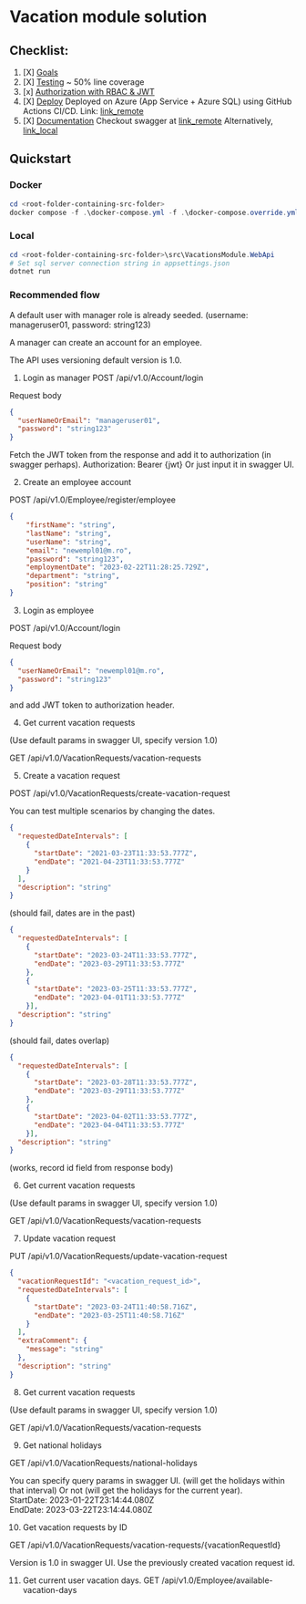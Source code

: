 # Vacation module solution

## Checklist:
1. [X] [Goals](#main-requirements)
2. [X] [Testing](#testing)
~ 50% line coverage
3. [x] [Authorization with RBAC & JWT](#authorization-with-rbac--jwt)
3. [X] [Deploy](#deploy)
Deployed on Azure (App Service + Azure SQL) using GitHub Actions CI/CD.
Link: [link_remote](https://vacationmodule.azurewebsites.net/swagger)
4. [X] [Documentation](#documentation)
Checkout swagger at [link_remote](https://vacationmodule.azurewebsites.net/swagger)
Alternatively,  [link_local]()

## Quickstart

### Docker

```powershell
cd <root-folder-containing-src-folder>
docker compose -f .\docker-compose.yml -f .\docker-compose.override.yml up --build --force-recreate -d
```

### Local

```powershell
cd <root-folder-containing-src-folder>\src\VacationsModule.WebApi
# Set sql server connection string in appsettings.json
dotnet run
```

### Recommended flow

A default user with manager role is already seeded. (username: manageruser01, password: string123)

A manager can create an account for an employee.

The API uses versioning default version is 1.0.
1. Login as manager
POST /api/v1.0/Account/login

Request body
```json
{
  "userNameOrEmail": "manageruser01",
  "password": "string123"
}
```
Fetch the JWT token from the response
and add it to authorization (in swagger perhaps).
Authorization: Bearer {jwt}
Or just input it in swagger UI.

2. Create an employee account

POST /api/v1.0/Employee/register/employee

```json
{
    "firstName": "string",
    "lastName": "string",
    "userName": "string",
    "email": "newempl01@m.ro",
    "password": "string123",
    "employmentDate": "2023-02-22T11:28:25.729Z",
    "department": "string",
    "position": "string"
}
```

3. Login as employee

POST /api/v1.0/Account/login

Request body
```json
{
  "userNameOrEmail": "newempl01@m.ro",
  "password": "string123"
}
```
and add JWT token to authorization header.

4. Get current vacation requests

(Use default params in swagger UI, specify version 1.0)

GET /api/v1.0/VacationRequests/vacation-requests

5. Create a vacation request

POST /api/v1.0/VacationRequests/create-vacation-request

You can test multiple scenarios by changing the dates.



```json
{
  "requestedDateIntervals": [
    {
      "startDate": "2021-03-23T11:33:53.777Z",
      "endDate": "2021-04-23T11:33:53.777Z"
    }
  ],
  "description": "string"
}

```
(should fail, dates are in the past)

```json
{
  "requestedDateIntervals": [
    {
      "startDate": "2023-03-24T11:33:53.777Z",
      "endDate": "2023-03-29T11:33:53.777Z"
    },
    {
      "startDate": "2023-03-25T11:33:53.777Z",
      "endDate": "2023-04-01T11:33:53.777Z"
    }],
  "description": "string"
}

```
(should fail, dates overlap)


```json
{
  "requestedDateIntervals": [
    {
      "startDate": "2023-03-28T11:33:53.777Z",
      "endDate": "2023-03-29T11:33:53.777Z"
    },
    {
      "startDate": "2023-04-02T11:33:53.777Z",
      "endDate": "2023-04-04T11:33:53.777Z"
    }],
  "description": "string"
}
```
(works, record id field from response body)


6. Get current vacation requests

(Use default params in swagger UI, specify version 1.0)

GET /api/v1.0/VacationRequests/vacation-requests

7. Update vacation request

PUT /api/v1.0/VacationRequests/update-vacation-request

```json
{
  "vacationRequestId": "<vacation_request_id>",
  "requestedDateIntervals": [
    {
      "startDate": "2023-03-24T11:40:58.716Z",
      "endDate": "2023-03-25T11:40:58.716Z"
    }
  ],
  "extraComment": {
    "message": "string"
  },
  "description": "string"
}
```

8. Get current vacation requests

(Use default params in swagger UI, specify version 1.0)

GET /api/v1.0/VacationRequests/vacation-requests

9. Get national holidays

GET /api/v1.0/VacationRequests/national-holidays

You can specify query params in swagger UI. (will get the holidays within that interval)
Or not (will get the holidays for the current year).
<br>
StartDate: 2023-01-22T23:14:44.080Z 
<br>
EndDate: 2023-03-22T23:14:44.080Z

10. Get vacation requests by ID

GET /api/v1.0/VacationRequests/vacation-requests/{vacationRequestId}

Version is 1.0 in swagger UI.
Use the previously created vacation request id.

11. Get current user vacation days.
GET /api/v1.0/Employee/available-vacation-days






